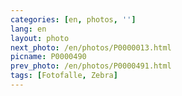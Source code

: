 ```yaml
---
categories: [en, photos, '']
lang: en
layout: photo
next_photo: /en/photos/P0000013.html
picname: P0000490
prev_photo: /en/photos/P0000491.html
tags: [Fotofalle, Zebra]
---
```

